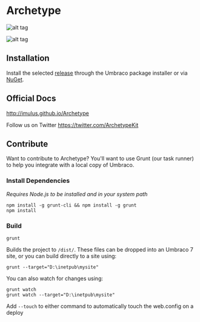 Archetype
=========
![alt tag](http://imulus.github.io/Archetype/images/logo.png)

![alt tag](http://imulus.github.io/Archetype/images/example1.png)

## Installation
Install the selected <a href='https://github.com/imulus/Archetype/releases'>release</a> through the Umbraco package installer or via <a href='http://www.nuget.org/packages/Archetype/'>NuGet</a>.


## Official Docs ##
http://imulus.github.io/Archetype

Follow us on Twitter https://twitter.com/ArchetypeKit

## Contribute ##

Want to contribute to Archetype?  You'll want to use Grunt (our task runner) to help you integrate with a local copy of Umbraco.

### Install Dependencies ###
*Requires Node.js to be installed and in your system path*

    npm install -g grunt-cli && npm install -g grunt
    npm install

### Build ###
    grunt

   Builds the project to `/dist/`.  These files can be dropped into an Umbraco 7 site, or you can build directly to a site using:

    grunt --target="D:\inetpub\mysite"

You can also watch for changes using:

    grunt watch
    grunt watch --target="D:\inetpub\mysite"


Add `--touch` to either command to automatically touch the web.config on a deploy
